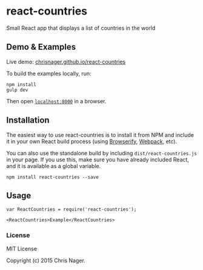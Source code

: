 # react-countries

Small React app that displays a list of countries in the world


## Demo & Examples

Live demo: [chrisnager.github.io/react-countries](http://chrisnager.github.io/react-countries/)

To build the examples locally, run:

```
npm install
gulp dev
```

Then open [`localhost:8000`](http://localhost:8000) in a browser.


## Installation

The easiest way to use react-countries is to install it from NPM and include it in your own React build process (using [Browserify](http://browserify.org), [Webpack](http://webpack.github.io/), etc).

You can also use the standalone build by including `dist/react-countries.js` in your page. If you use this, make sure you have already included React, and it is available as a global variable.

```
npm install react-countries --save
```


## Usage

```
var ReactCountries = require('react-countries');

<ReactCountries>Example</ReactCountries>
```


### License

MIT License

Copyright (c) 2015 Chris Nager.
